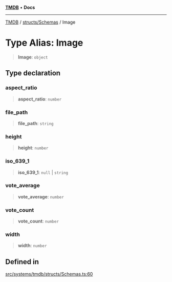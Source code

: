[**TMDB**](../../../README.md) • **Docs**

***

[TMDB](../../../README.md) / [structs/Schemas](../README.md) / Image

# Type Alias: Image

> **Image**: `object`

## Type declaration

### aspect\_ratio

> **aspect\_ratio**: `number`

### file\_path

> **file\_path**: `string`

### height

> **height**: `number`

### iso\_639\_1

> **iso\_639\_1**: `null` \| `string`

### vote\_average

> **vote\_average**: `number`

### vote\_count

> **vote\_count**: `number`

### width

> **width**: `number`

## Defined in

[src/systems/tmdb/structs/Schemas.ts:60](https://github.com/Norviah/media-hub/blob/65ee01fce9c30692d28d2f4e608ea7f18b4d7381/src/systems/tmdb/structs/Schemas.ts#L60)
